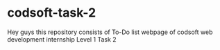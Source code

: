 # codsoft-task-2
Hey guys this repository consists of To-Do list webpage of codsoft web development internship Level 1 Task 2
